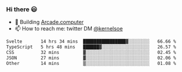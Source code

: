 ### Hi there 😃

- 🔨 Building [Arcade.computer](https://arcade.computer)
- 📫 How to reach me: twitter DM [@kernelsoe](https://twitter.com/kernelsoe)

<!--START_SECTION:waka-->

```txt
Svelte       14 hrs 34 mins  ████████████████▓░░░░░░░░   66.66 %
TypeScript   5 hrs 48 mins   ██████▓░░░░░░░░░░░░░░░░░░   26.57 %
CSS          32 mins         ▓░░░░░░░░░░░░░░░░░░░░░░░░   02.45 %
JSON         27 mins         ▓░░░░░░░░░░░░░░░░░░░░░░░░   02.06 %
Other        14 mins         ▒░░░░░░░░░░░░░░░░░░░░░░░░   01.08 %
```

<!--END_SECTION:waka-->
